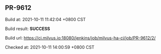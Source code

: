 <h2><a name="pr-9612" class="anchor" href="#pr-9612" rel="nofollow" aria-hidden="true"><span class="octicon octicon-link"></span></a>PR-9612</h2>

<p>Build at: 2021-10-11 11:42:04 +0800 CST</p>

<p>Build result: <strong>SUCCESS</strong></p>

<p>Build url: <a href="https://ci.milvus.io:18080/jenkins/job/milvus-ha-ci/job/PR-9612/2/" rel="nofollow">https://ci.milvus.io:18080/jenkins/job/milvus-ha-ci/job/PR-9612/2/</a></p>

<p>Checked at: 2021-10-11 14:00:59 +0800 CST</p>

